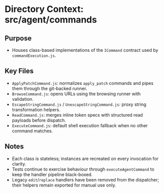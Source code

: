 # Directory Context: src/agent/commands

## Purpose

- Houses class-based implementations of the `ICommand` contract used by `commandExecution.js`.

## Key Files

- `ApplyPatchCommand.js`: normalizes `apply_patch` commands and pipes them through the git-backed runner.
- `BrowseCommand.js`: opens URLs using the browsing runner with validation.
- `EscapeStringCommand.js` / `UnescapeStringCommand.js`: proxy string transformation helpers.
- `ReadCommand.js`: merges inline token specs with structured read payloads before dispatch.
- `ExecuteCommand.js`: default shell execution fallback when no other command matches.

## Notes

- Each class is stateless; instances are recreated on every invocation for clarity.
- Tests continue to exercise behaviour through `executeAgentCommand` to keep the handler pipeline black-boxed.
- Legacy `edit`/`replace` handlers have been removed from the dispatcher; their helpers remain exported for manual use only.
